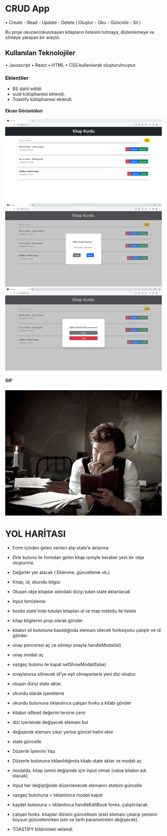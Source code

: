 <h1> CRUD App </h1>

• Create - Read - Update - Delete
( Oluştur - Oku - Güncelle - Sil )

Bu proje okunan/okunmayan kitapların listesini tutmaya,
düzenlemeye ve silmeye yarayan bir araçtır.


<h2> Kullanılan Teknolojiler</h2>

• Javascript
• React
• HTML 
• CSS
kullanılarak oluşturulmuştur.


<h3> Eklentiler </h3>

- BS dahil edildi
- uuid kütüphanesi eklendi.
- Toastify kütüphanesi eklendi.


<h4>Ekran Görüntüleri</h4>

![](images/crudapp1.png)
![](images/crudapp2.png)
![](images/crudapp3.png)



<h5> GIF </h5>

![](images/crudgif.gif)



# YOL HARİTASI #

- Form içinden gelen verileri alıp state'e aktarma
- Ekle butonu ile formdan gelen kitap ismiyle beraber yeni bir obje oluşturma.
- Değerler yer alacak ( Eklenme, güncelleme vb.)
- Kitap, id, okundu bilgisi
- Oluşan obje kitaplar adındaki diziyi tutan state aktarılacak
- İnput temizleme


- books state'inde tutulan kitapları al ve map metodu ile listele
- kitap bilgilerini prop olarak gönder


- kitabın sil butonuna basıldığında elemanı silecek fonksiyonu çalıştır ve id gönder.
- onay penceresi aç ve silmeyi onayla 
handleModal(id) 
- onay modalı aç
- vazgeç butonu ile kapat setShowModal(false)
- onaylanırsa silinecek id'ye eşit olmayanlarla yeni dizi oluştur.
- oluşan diziyi state aktar.

- okundu olarak işaretleme
- okundu butonuna tıklanılınca çalışan fonks.a kitabı gönder
- kitabın isRead değerini tersine çevir
- dizi içerisinde değişecek elemanı bul
- değişecek elemanı çıkar yerine güncel halini ekle
- state güncelle


- Düzenle İşlemini Yap 
- Düzenle butonuna tıklanıldığında kitabı state aktar ve modalı aç
- modalda, kitap ismini değişmek için input olmalı
(value kitabın adı olacak)
- Input her değiştiğinde düzenlenecek elemanın stateini güncelle
- vazgeç butonuna > tıklanılınca modalı kapat
- kaydet butonuna > tıklanılınca handleEditBook fonks. çalıştırılacak
- çalışan fonks. kitaplar dizisini güncellesin
(eski elemanı çıkarıp yenisini koysun
güncellenirken isim ve tarih parametreleri değişecek)

- TOASTIFY bildirimleri eklendi.
